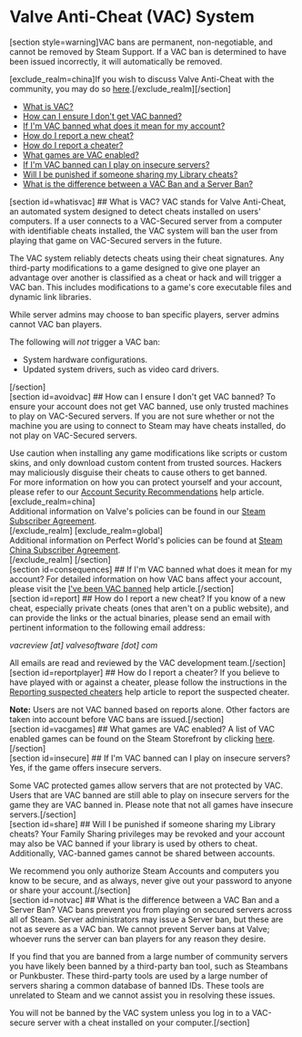 # Valve Anti-Cheat (VAC) System

[section style=warning]VAC bans are permanent, non-negotiable, and cannot be removed by Steam Support. If a VAC ban is determined to have been issued incorrectly, it will automatically be removed.   
  
[exclude_realm=china]If you wish to discuss Valve Anti-Cheat with the community, you may do so [here](http://steamcommunity.com/discussions/forum/9/).[/exclude_realm][/section]  

* [What is VAC?](#whatisvac)
* [How can I ensure I don't get VAC banned?](#avoidvac)
* [If I'm VAC banned what does it mean for my account?](#consequences)
* [How do I report a new cheat?](#report)
* [How do I report a cheater?](#reportplayer)
* [What games are VAC enabled?](#vacgames)
* [If I'm VAC banned can I play on insecure servers?](#insecure)
* [Will I be punished if someone sharing my Library cheats?](#share)
* [What is the difference between a VAC Ban and a Server Ban?](#notvac)

  
[section id=whatisvac] ## What is VAC?
VAC stands for Valve Anti-Cheat, an automated system designed to detect cheats installed on users' computers. If a user connects to a VAC-Secured server from a computer with identifiable cheats installed, the VAC system will ban the user from playing that game on VAC-Secured servers in the future.  
  
The VAC system reliably detects cheats using their cheat signatures. Any third-party modifications to a game designed to give one player an advantage over another is classified as a cheat or hack and will trigger a VAC ban. This includes modifications to a game's core executable files and dynamic link libraries.  
  
While server admins may choose to ban specific players, server admins cannot VAC ban players.  
  
The following will *not* trigger a VAC ban:  

* System hardware configurations.
* Updated system drivers, such as video card drivers.

 [/section]   
[section id=avoidvac] ## How can I ensure I don't get VAC banned?
To ensure your account does not get VAC banned, use only trusted machines to play on VAC-Secured servers. If you are not sure whether or not the machine you are using to connect to Steam may have cheats installed, do not play on VAC-Secured servers.  
  
Use caution when installing any game modifications like scripts or custom skins, and only download custom content from trusted sources. Hackers may maliciously disguise their cheats to cause others to get banned.  
For more information on how you can protect yourself and your account, please refer to our [Account Security Recommendations](https://help.steampowered.com/en/faqs/view/6639-EB3C-EC79-FF60) help article.  
[exclude_realm=china]  
Additional information on Valve's policies can be found in our [Steam Subscriber Agreement](http://www.steampowered.com/v/index.php?area=subscriber_agreement).  
[/exclude_realm]  [exclude_realm=global]  
Additional information on Perfect World's policies can be found at [Steam China Subscriber Agreement](https://store.steamchina.com/subscriber_agreement).  
[/exclude_realm]  [/section]   
[section id=consequences] ## If I'm VAC banned what does it mean for my account?
For detailed information on how VAC bans affect your account, please visit the [I've been VAC banned](https://help.steampowered.com/en/faqs/view/647C-5CC1-7EA9-3C29) help article.[/section]   
[section id=report] ## How do I report a new cheat?
If you know of a new cheat, especially private cheats (ones that aren't on a public website), and can provide the links or the actual binaries, please send an email with pertinent information to the following email address:  
  
*vacreview [at] valvesoftware [dot] com*  
  
All emails are read and reviewed by the VAC development team.[/section]   
[section id=reportplayer] ## How do I report a cheater?
If you believe to have played with or against a cheater, please follow the instructions in the [Reporting suspected cheaters](https://help.steampowered.com/en/faqs/view/2F3F-25EE-2AC6-30E7) help article to report the suspected cheater.  
  
**Note:** Users are not VAC banned based on reports alone. Other factors are taken into account before VAC bans are issued.[/section]   
[section id=vacgames] ## What games are VAC enabled?
A list of VAC enabled games can be found on the Steam Storefront by clicking [here](http://store.steampowered.com/search/?category2=8).[/section]   
[section id=insecure] ## If I'm VAC banned can I play on insecure servers?
Yes, if the game offers insecure servers.  
  
Some VAC protected games allow servers that are not protected by VAC. Users that are VAC banned are still able to play on insecure servers for the game they are VAC banned in. Please note that not all games have insecure servers.[/section]   
[section id=share] ## Will I be punished if someone sharing my Library cheats?
Your Family Sharing privileges may be revoked and your account may also be VAC banned if your library is used by others to cheat. Additionally, VAC-banned games cannot be shared between accounts.   
  
We recommend you only authorize Steam Accounts and computers you know to be secure, and as always, never give out your password to anyone or share your account.[/section]   
[section id=notvac] ## What is the difference between a VAC Ban and a Server Ban?
VAC bans prevent you from playing on secured servers across all of Steam. Server administrators may issue a Server ban, but these are not as severe as a VAC ban. We cannot prevent Server bans at Valve; whoever runs the server can ban players for any reason they desire.  
  
If you find that you are banned from a large number of community servers you have likely been banned by a third-party ban tool, such as Steambans or Punkbuster. These third-party tools are used by a large number of servers sharing a common database of banned IDs. These tools are unrelated to Steam and we cannot assist you in resolving these issues.  
  
You will not be banned by the VAC system unless you log in to a VAC-secure server with a cheat installed on your computer.[/section]
